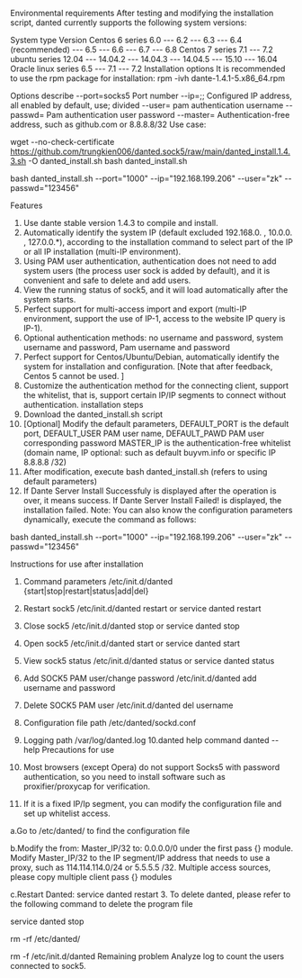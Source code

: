 Environmental requirements
After testing and modifying the installation script, danted currently supports the following system versions:

System type	Version
Centos 6 series	6.0
---	6.2
---	6.3
---	6.4 (recommended)
---	6.5
---	6.6
---	6.7
---	6.8
Centos 7 series	7.1
---	7.2
ubuntu series	12.04
---	14.04.2
---	14.04.3
---	14.04.5
---	15.10
---	16.04
Oracle linux series	6.5
---	7.1
---	7.2
Installation options
It is recommended to use the rpm package for installation: rpm -ivh dante-1.4.1-5.x86_64.rpm

Options	describe
--port=socks5	Port number
--ip=;;	Configured IP address, all enabled by default, use; divided
--user=	pam authentication username
--passwd=	Pam authentication user password
--master=	Authentication-free address, such as github.com or 8.8.8.8/32
Use case:

wget --no-check-certificate https://github.com/trungkien006/danted.sock5/raw/main/danted_install.1.4.3.sh -O danted_install.sh 
bash danted_install.sh

bash danted_install.sh --port="1000" --ip="192.168.199.206" --user="zk" --passwd="123456"

Features
1. Use dante stable version 1.4.3 to compile and install.
2. Automatically identify the system IP (default excluded 192.168.0. , 10.0.0. , 127.0.0.*), according to the installation command to select part of the IP or all IP installation (multi-IP environment).
3. Using PAM user authentication, authentication does not need to add system users (the process user sock is added by default), and it is convenient and safe to delete and add users.
4. View the running status of sock5, and it will load automatically after the system starts.
5. Perfect support for multi-access import and export (multi-IP environment, support the use of IP-1, access to the website IP query is IP-1).
6. Optional authentication methods: no username and password, system username and password, Pam username and password
7. Perfect support for Centos/Ubuntu/Debian, automatically identify the system for installation and configuration. [Note that after feedback, Centos 5 cannot be used. ]
8. Customize the authentication method for the connecting client, support the whitelist, that is, support certain IP/IP segments to connect without authentication.
installation steps
1. Download the danted_install.sh script
2. [Optional] Modify the default parameters, DEFAULT_PORT is the default port, DEFAULT_USER PAM user name, DEFAULT_PAWD PAM user corresponding password MASTER_IP is the authentication-free whitelist (domain name, IP optional: such as default buyvm.info or specific IP 8.8.8.8 /32)
3. After modification, execute bash danted_install.sh (refers to using default parameters)
4. If Dante Server Install Successfuly is displayed after the operation is over, it means success. If Dante Server Install Failed! is displayed, the installation failed.
Note: You can also know the configuration parameters dynamically, execute the command as follows:

bash danted_install.sh --port="1000" --ip="192.168.199.206" --user="zk" --passwd="123456"

Instructions for use after installation
1. Command parameters /etc/init.d/danted {start|stop|restart|status|add|del}
2. Restart sock5 /etc/init.d/danted restart or service danted restart
3. Close sock5 /etc/init.d/danted stop or service danted stop
4. Open sock5 /etc/init.d/danted start or service danted start
5. View sock5 status /etc/init.d/danted status or service danted status
6. Add SOCK5 PAM user/change password /etc/init.d/danted add username and password
7. Delete SOCK5 PAM user /etc/init.d/danted del username
8. Configuration file path /etc/danted/sockd.conf
9. Logging path /var/log/danted.log
10.danted help command danted --help
Precautions for use
1. Most browsers (except Opera) do not support Socks5 with password authentication, so you need to install software such as proxifier/proxycap for verification.

2. If it is a fixed IP/Ip segment, you can modify the configuration file and set up whitelist access.

  a.Go to /etc/danted/ to find the configuration file

  b.Modify the from: Master_IP/32 to: 0.0.0.0/0 under the first pass {} module. Modify Master_IP/32 to the IP segment/IP address that needs to use a proxy, such as 114.114.114.0/24 or 5.5.5.5 /32. Multiple access sources, please copy multiple client pass {} modules
  
  c.Restart Danted: service danted restart
3. To delete danted, please refer to the following command to delete the program file

  service danted stop

  rm -rf /etc/danted/

  rm -f /etc/init.d/danted
Remaining problem
Analyze log to count the users connected to sock5.
